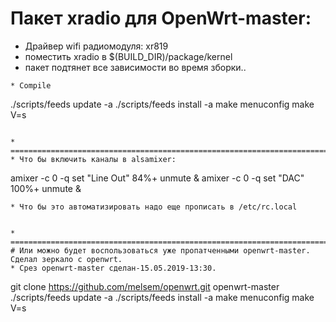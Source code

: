 # Пакет xradio для OpenWrt-master:
* Дрaйвер wifi радиомодуля: xr819
* поместить xradio в $(BUILD_DIR)/package/kernel
* пакет подтянет все зависимости во время зборки..
```
* Compile
```
./scripts/feeds update -a
./scripts/feeds install -a
make menuconfig
make V=s
```

* ===================================================================================
* Что бы включить каналы в alsamixer:
```
amixer -c 0 -q set "Line Out" 84%+ unmute &
amixer -c 0 -q set "DAC" 100%+ unmute &
```
* Что бы это автоматизировать надо еще прописать в /etc/rc.local


* ===================================================================================
# Или можно будет воспользоваться уже пропатченными openwrt-master. Cделал зеркало с оpenwrt.
* Срез openwrt-master сделан-15.05.2019-13:30.
```
git clone https://github.com/melsem/openwrt.git openwrt-master
./scripts/feeds update -a
./scripts/feeds install -a
make menuconfig
make V=s
```

